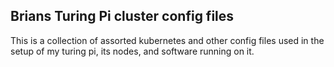 ## Brians Turing Pi cluster config files

This is a collection of assorted kubernetes and other config files used in the setup
of my turing pi, its nodes, and software running on it.



